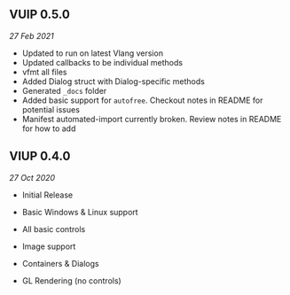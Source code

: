 ## VUIP 0.5.0
*27 Feb 2021*

- Updated to run on latest Vlang version
- Updated callbacks to be individual methods
- vfmt all files
- Added Dialog struct with Dialog-specific methods
- Generated `_docs` folder
- Added basic support for `autofree`. Checkout notes in README for potential issues
- Manifest automated-import currently broken. Review notes in README for how to add

## VIUP 0.4.0
*27 Oct 2020*

- Initial Release

- Basic Windows & Linux support
- All basic controls
- Image support
- Containers & Dialogs
- GL Rendering (no controls)